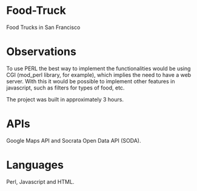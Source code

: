 # Food-Truck
Food Trucks in San Francisco

# Observations

To use PERL the best way to implement the functionalities would be using CGI (mod_perl library, for example), which implies the need to have a web server. With this it would be possible to implement other features in javascript, such as filters for types of food, etc.

The project was built in approximately 3 hours.

# APIs

Google Maps API and Socrata Open Data API (SODA).

# Languages
Perl, Javascript and HTML.
